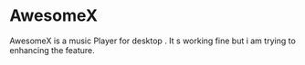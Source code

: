 # AwesomeX
AwesomeX is a music Player for desktop . 
It s working fine but i am trying to enhancing the feature.

